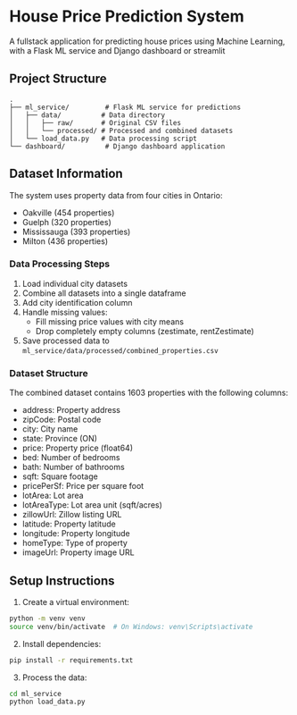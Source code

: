 # House Price Prediction System

A fullstack application for predicting house prices using Machine Learning, with a Flask ML service and Django dashboard or streamlit

## Project Structure
```
.
├── ml_service/         # Flask ML service for predictions
│   ├── data/          # Data directory
│   │   ├── raw/       # Original CSV files
│   │   └── processed/ # Processed and combined datasets
│   └── load_data.py   # Data processing script
└── dashboard/          # Django dashboard application
```

## Dataset Information

The system uses property data from four cities in Ontario:
- Oakville (454 properties)
- Guelph (320 properties)
- Mississauga (393 properties)
- Milton (436 properties)

### Data Processing Steps
1. Load individual city datasets
2. Combine all datasets into a single dataframe
3. Add city identification column
4. Handle missing values:
   - Fill missing price values with city means
   - Drop completely empty columns (zestimate, rentZestimate)
5. Save processed data to `ml_service/data/processed/combined_properties.csv`

### Dataset Structure
The combined dataset contains 1603 properties with the following columns:
- address: Property address
- zipCode: Postal code
- city: City name
- state: Province (ON)
- price: Property price (float64)
- bed: Number of bedrooms
- bath: Number of bathrooms
- sqft: Square footage
- pricePerSf: Price per square foot
- lotArea: Lot area
- lotAreaType: Lot area unit (sqft/acres)
- zillowUrl: Zillow listing URL
- latitude: Property latitude
- longitude: Property longitude
- homeType: Type of property
- imageUrl: Property image URL

## Setup Instructions

1. Create a virtual environment:
```bash
python -m venv venv
source venv/bin/activate  # On Windows: venv\Scripts\activate
```

2. Install dependencies:
```bash
pip install -r requirements.txt
```

3. Process the data:
```bash
cd ml_service
python load_data.py
```

```

```
